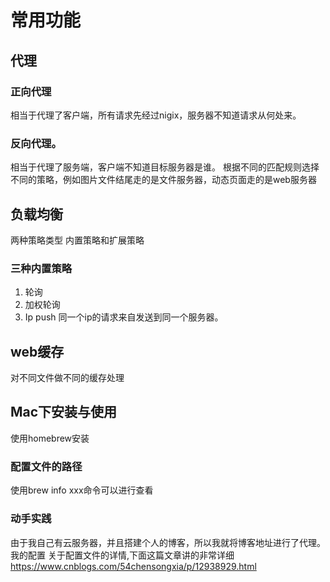 # 常用功能
## 代理
### 正向代理
相当于代理了客户端，所有请求先经过nigix，服务器不知道请求从何处来。
### 反向代理。
相当于代理了服务端，客户端不知道目标服务器是谁。
根据不同的匹配规则选择不同的策略，例如图片文件结尾走的是文件服务器，动态页面走的是web服务器
## 负载均衡
两种策略类型 内置策略和扩展策略
### 三种内置策略
1. 轮询
2. 加权轮询
3. Ip push 同一个ip的请求来自发送到同一个服务器。
## web缓存
对不同文件做不同的缓存处理
## Mac下安装与使用
使用homebrew安装
### 配置文件的路径
使用brew info xxx命令可以进行查看
### 动手实践
由于我自己有云服务器，并且搭建个人的博客，所以我就将博客地址进行了代理。
我的配置
关于配置文件的详情,下面这篇文章讲的非常详细
https://www.cnblogs.com/54chensongxia/p/12938929.html
